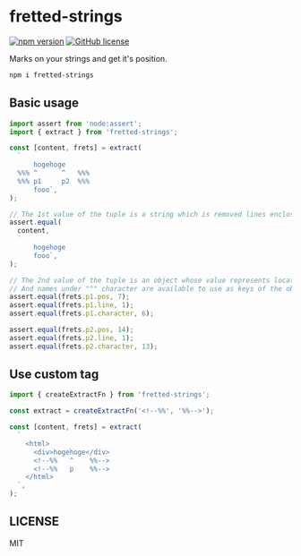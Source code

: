 # fretted-strings

[![npm version](https://badge.fury.io/js/fretted-strings.svg)](https://badge.fury.io/js/fretted-strings)
[![GitHub license](https://img.shields.io/badge/license-MIT-blue.svg)](https://raw.githubusercontent.com/Quramy/fretted-strings/master/LICENSE.txt)

Marks on your strings and get it's position.

```sh
npm i fretted-strings
```

## Basic usage

```ts
import assert from 'node:assert';
import { extract } from 'fretted-strings';

const [content, frets] = extract(
  `
      hogehoge
  %%% ^      ^   %%%
  %%% p1     p2  %%%
      fooo`,
);

// The 1st value of the tuple is a string which is removed lines enclosed by '%%%' tags from the parameter.
assert.equal(
  content,
  `
      hogehoge
      fooo`,
);

// The 2nd value of the tuple is an object whose value represents location corresponding to "^" character.
// And names under "^" character are available to use as keys of the object.
assert.equal(frets.p1.pos, 7);
assert.equal(frets.p1.line, 1);
assert.equal(frets.p1.character, 6);

assert.equal(frets.p2.pos, 14);
assert.equal(frets.p2.line, 1);
assert.equal(frets.p2.character, 13);
```

## Use custom tag

```ts
import { createExtractFn } from 'fretted-strings';

const extract = createExtractFn('<!--%%', '%%-->');

const [content, frets] = extract(
  `
    <html>
      <div>hogehoge</div>
      <!--%%   ^    %%-->
      <!--%%   p    %%-->
    </html>
  `,
);
```

## LICENSE

MIT
